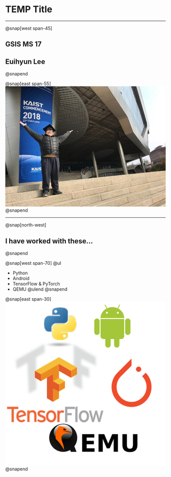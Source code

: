 # TEMP Title

---

@snap[west span-45]
## GSIS MS 17
## Euihyun Lee
@snapend

@snap[east span-55]
![](assets/img/graduation.jpg)
@snapend

---

@snap[north-west]
## I have worked with these...
@snapend

@snap[west span-70]
@ul
- Python
- Android
- TensorFlow & PyTorch
- QEMU
@ulend
@snapend

@snap[east span-30]
![](assets/img/logos.png)
@snapend
